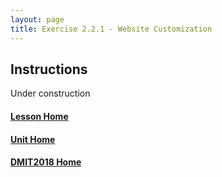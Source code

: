 ```yaml
---
layout: page
title: Exercise 2.2.1 - Website Customization
---
```


## Instructions
Under construction

#### [Lesson Home](2_2_0.md)
#### [Unit Home](index.md)
#### [DMIT2018 Home](../)